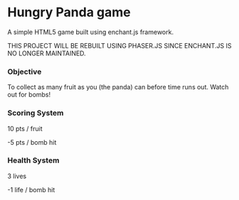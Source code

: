 # Hungry Panda game

A simple HTML5 game built using enchant.js framework.

THIS PROJECT WILL BE REBUILT USING PHASER.JS SINCE ENCHANT.JS IS NO LONGER MAINTAINED.

### Objective
To collect as many fruit as you (the panda) can before time runs out.  Watch out for bombs!

### Scoring System
10 pts / fruit

-5 pts / bomb hit

### Health System
3 lives

-1 life / bomb hit
